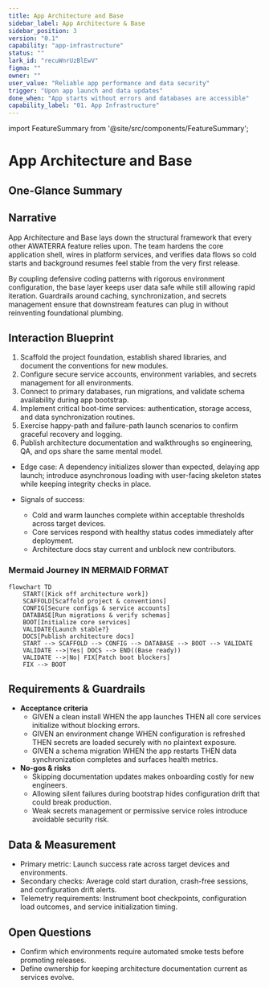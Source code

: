 ```yaml
---
title: App Architecture and Base
sidebar_label: App Architecture & Base
sidebar_position: 3
version: "0.1"
capability: "app-infrastructure"
status: ""
lark_id: "recuWnrUzBlEwV"
figma: ""
owner: ""
user_value: "Reliable app performance and data security"
trigger: "Upon app launch and data updates"
done_when: "App starts without errors and databases are accessible"
capability_label: "01. App Infrastructure"
---
```


import FeatureSummary from '@site/src/components/FeatureSummary';

# App Architecture and Base

## One-Glance Summary

<FeatureSummary />

## Narrative
App Architecture and Base lays down the structural framework that every other AWATERRA feature relies upon. The team hardens the core application shell, wires in platform services, and verifies data flows so cold starts and background resumes feel stable from the very first release.

By coupling defensive coding patterns with rigorous environment configuration, the base layer keeps user data safe while still allowing rapid iteration. Guardrails around caching, synchronization, and secrets management ensure that downstream features can plug in without reinventing foundational plumbing.

## Interaction Blueprint
1. Scaffold the project foundation, establish shared libraries, and document the conventions for new modules.
2. Configure secure service accounts, environment variables, and secrets management for all environments.
3. Connect to primary databases, run migrations, and validate schema availability during app bootstrap.
4. Implement critical boot-time services: authentication, storage access, and data synchronization routines.
5. Exercise happy-path and failure-path launch scenarios to confirm graceful recovery and logging.
6. Publish architecture documentation and walkthroughs so engineering, QA, and ops share the same mental model.

- Edge case: A dependency initializes slower than expected, delaying app launch; introduce asynchronous loading with user-facing skeleton states while keeping integrity checks in place.

- Signals of success:
  - Cold and warm launches complete within acceptable thresholds across target devices.
  - Core services respond with healthy status codes immediately after deployment.
  - Architecture docs stay current and unblock new contributors.

### Mermaid Journey IN MERMAID FORMAT

```mermaid
flowchart TD
    START([Kick off architecture work])
    SCAFFOLD[Scaffold project & conventions]
    CONFIG[Secure configs & service accounts]
    DATABASE[Run migrations & verify schemas]
    BOOT[Initialize core services]
    VALIDATE{Launch stable?}
    DOCS[Publish architecture docs]
    START --> SCAFFOLD --> CONFIG --> DATABASE --> BOOT --> VALIDATE
    VALIDATE -->|Yes| DOCS --> END((Base ready))
    VALIDATE -->|No| FIX[Patch boot blockers]
    FIX --> BOOT
```

## Requirements & Guardrails
- **Acceptance criteria**
  - GIVEN a clean install WHEN the app launches THEN all core services initialize without blocking errors.
  - GIVEN an environment change WHEN configuration is refreshed THEN secrets are loaded securely with no plaintext exposure.
  - GIVEN a schema migration WHEN the app restarts THEN data synchronization completes and surfaces health metrics.
- **No-gos & risks**
  - Skipping documentation updates makes onboarding costly for new engineers.
  - Allowing silent failures during bootstrap hides configuration drift that could break production.
  - Weak secrets management or permissive service roles introduce avoidable security risk.

## Data & Measurement
- Primary metric: Launch success rate across target devices and environments.
- Secondary checks: Average cold start duration, crash-free sessions, and configuration drift alerts.
- Telemetry requirements: Instrument boot checkpoints, configuration load outcomes, and service initialization timing.

## Open Questions
- Confirm which environments require automated smoke tests before promoting releases.
- Define ownership for keeping architecture documentation current as services evolve.
